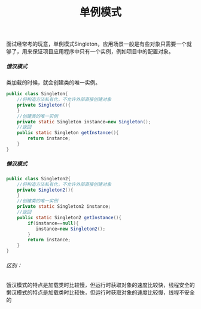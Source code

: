 ﻿---
layout: post
comments: true
title: 单例模式
tag: java
category: java
---
面试经常考的玩意，单例模式Singleton，应用场景一般是有些对象只需要一个就够了，用来保证项目应用程序中只有一个实例，例如项目中的配置对象。  
<!-- more -->
##### 饿汉模式
类加载的时候，就会创建类的唯一实例。
```java
public class Singleton{
    //将构造方法私有化，不允许外部直接创建对象
    private Singleton(){
    }
    //创建类的唯一实例
    private static Singleton instance=new Singleton();
    //返回
    public static Singleton getInstance(){
        return instance;
    }
}
```
##### 懒汉模式
```java
public class Singleton2{
    //将构造方法私有化，不允许外部直接创建对象
    private Singleton2(){
    }
    //创建类的唯一实例
    private static Singleton2 instance;
    //返回
    public static Singleton2 getInstance(){
        if(instance==null){
           instance=new Singleton2();
        }
        return instance;
    }
}
```
###### 区别：  
饿汉模式的特点是加载类时比较慢，但运行时获取对象的速度比较快，线程安全的  
懒汉模式的特点是加载类时比较快，但运行时获取对象的速度比较慢，线程不安全的

